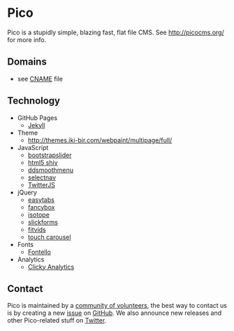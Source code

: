 Pico
======
Pico is a stupidly simple, blazing fast, flat file CMS. See http://picocms.org/ for more info.

## Domains
* see [CNAME](https://github.com/picocms/Pico/blob/gh-pages/CNAME) file

## Technology
* GitHub Pages
    - [Jekyll](http://jekyllrb.com/)
* Theme
    - http://themes.iki-bir.com/webpaint/multipage/full/
* JavaScript
    - [bootstrapslider](http://twitter.github.com/bootstrap/javascript.html)
    - [html5 shiv](https://github.com/afarkas/html5shiv)
    - [ddsmoothmenu](http://www.dynamicdrive.com/dynamicindex1/ddlevelsmenu/)
    - [selectnav](http://lukaszfiszer.github.io/selectnav.js/)
    - [TwitterJS](http://code.google.com/p/twitterjs/)
* jQuery
    - [easytabs](http://os.alfajango.com/easytabs/)
    - [fancybox](http://fancybox.net)
    - [isotope](http://isotope.metafizzy.co)
    - [slickforms](http://www.designchemical.com)
    - [fitvids](http://fitvidsjs.com)
    - [touch carousel](http://dimsemenov.com/plugins/touchcarousel/)
* Fonts
    - [Fontello](http://fontello.com)
* Analytics
    - [Clicky Analytics](http://getclicky.com)

## Contact
Pico is maintained by a [community of volunteers](https://github.com/picocms/Pico/graphs/contributors), the best way to contact us is by creating a new [issue](https://github.com/picocms/Pico/issues/new) on [GitHub](https://github.com/picocms/Pico). We also announce new releases and other Pico-related stuff on [Twitter](https://twitter.com/gitpicocms).
